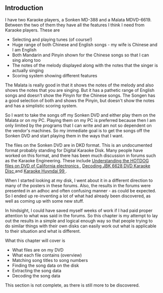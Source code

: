 
##  Introduction 


I have two Karaoke players, a Sonken MD-388 and a Malata MDVD-6619.
      Between the two of them they have all the features I
      think I need from Karaoke players. These are

+ Selecting and playing tunes (of course!)
+ Huge range of both Chinese and English songs -
	  my wife is Chinese and I am English
+ Both Mandarin and Pinyin shown for the Chinese songs
	  so that I can sing along too
+ The notes of the melody displayed along with the
	  notes that the singer is actually singing
+ Scoring system showing different features

The Malata is really good in that it shows the notes of the melody 
      and also shows the notes that you are singing. 
      But it has a pathetic range of English songs and doesn't show
      the Pinyin for the Chinese songs. The Songen has a good selection
      of both and shows the Pinyin, but doesn't show the notes and has
      a simplistic scoring system.


So I want to take the songs off my Sonken DVD and either play them
      on the Malata or on my PC. Playing them on my PC is preferred because
      then I am only limited by the programs that I can write and am not
      so dependent on the vendor's machines. So my immediate goal is to
      get the songs off the Sonken DVD and start playing them in the ways
      that I want.


The files on the Sonken DVD are in DKD format. This is an
      undocumented format probably standing for Digital Karaoke Disk.
      Many people have worked on this format, and there has been 
      much discussion in forums such as the Karaoke Engineering.
      These include [
	Understanding the HOTDOG files on DVD of California electronics
      ](http://old.nabble.com/Understanding-the-HOTDOG-files-on-DVD-of-California-electronics-td11359745.html) , [
	Decoding JBK 6628 DVD Karaoke Disc
      ](http://old.nabble.com/Decoding-JBK-6628-DVD-Karaoke-Disc-td12261269.html) and [
	Karaoke Huyndai 99
      ](http://board.midibuddy.net/showpost.php?p=533722&postcount=31) .


When I started looking at my disk, I went about it in a different
      direction to many of the posters in these forums. Also, the results
      in the forums were presented in an adhoc and often confusing manner -
      as could be expected. So I ended up re-inventing a lot of what had
      already been discovered, as well as coming up with some new stuff.


In hindsight, I could have saved myself weeks of work if I had paid
      proper attention to what was said in the forums. So this chapter
      is my attempt to lay out the results in a simple and logical enough
      way so that people trying to do similar things with their own disks
      can easily work out what is applicable to their situation and
      what is different.


What this chapter will cover is

+ What files are on my DVD
+ What each file contains (overview)
+ Matching song titles to song numbers
+ Finding the song data on the disk
+ Extracting the song data
+ Decoding the song data

This section is not complete, as there is still more to be
      discovered.
